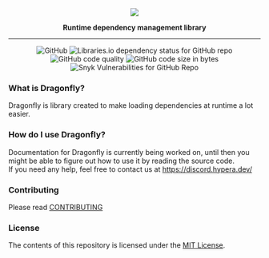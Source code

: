 <div align="center">
    <a id="logo" href="#logo"><img src="https://i.hypera.dev/assets/dragonfly@750x184.png" /></a>
    <p><strong>Runtime dependency management library</strong></p>
</div>

-----------
<div align="center">
   <img alt="GitHub" src="https://img.shields.io/github/license/HyperaOfficial/Dragonfly?color=%23EA6136&style=for-the-badge"> <img alt="Libraries.io dependency status for GitHub repo" src="https://img.shields.io/librariesio/github/HyperaOfficial/Dragonfly?color=%23EA6136&&label=Dependencies&style=for-the-badge"><br/>
   <img alt="GitHub code quality" src="https://img.shields.io/codefactor/grade/github/HyperaOfficial/Dragonfly/master?style=for-the-badge&color=%23EA6136">
   <img alt="GitHub code size in bytes" src="https://img.shields.io/github/languages/code-size/HyperaOfficial/Dragonfly?color=%23EA6136a&style=for-the-badge">
   <img alt="Snyk Vulnerabilities for GitHub Repo" src="https://img.shields.io/snyk/vulnerabilities/github/HyperaOfficial/Dragonfly?color=%23EA6136&style=for-the-badge">
</div>

### What is Dragonfly?
Dragonfly is library created to make loading dependencies at runtime a lot easier.

### How do I use Dragonfly?
Documentation for Dragonfly is currently being worked on, until then you might be able to figure out how to use it by reading the source code.  
If you need any help, feel free to contact us at https://discord.hypera.dev/


### Contributing
Please read [CONTRIBUTING](CONTRIBUTING.md)

### License
The contents of this repository is licensed under the [MIT License](LICENSE).

